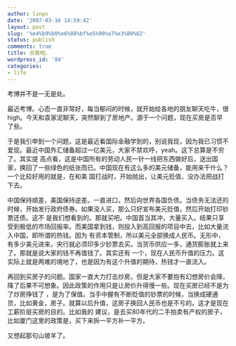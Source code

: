 ```yaml
---
author: linpx
date: '2007-03-16 14:59:42'
layout: post
slug: '%e4%b9%b0%e6%88%bf%e5%90%a7%e3%80%82'
status: publish
comments: true
title: 买房吧。
wordpress_id: '84'
categories:
- life
---
```


考博并不是一无是处。

  

最近考博。心态一直非常好，每当郁闷的时候，就开始给各地的朋友聊天吃牛，很high。今天和袁家泥聊天，突然聊到了房地产。源于一个问题，现在买房是否早了些。

  

于是我引申到一个问题，这是最近看国际金融学到的，别说我现，因为我已习惯不爱现。最近中国外汇储备超过一亿美元，大家不禁欢呼，yeah。这下总算是不穷了。其实提
高点看，这是中国所有的劳动人民一针一线把东西做好后，送出国家，换回了一些绿色的纸张而已。中国现在有这么多的美元储备，能用来干什么？一个比较好用的就是，在和美
国打战时，开始抛出，让美元贬值，没办法把战打下去。

  

中国保持顺差，美国保持逆差。一直进口，然后向世界各国负债。当债务无法还的时候，开始发行政府债券。如果没人买，那么只好宣布美元贬值，然后开始打印钞票还债。这不
是我们想看到的。那就买吧。中国首当其冲，大量买入。结果只享受到极低的市场回报率。而美国拿到钱，则投入到高回报的项目中去，比如大量流入中国，即所谓的热钱。因为
有资本管制，所以美元全部换成人民币。无形中，有多少美元进来，央行就必须印多少钞票去买。当货币供应一多，通货膨胀就上来了。那就是说大家的钱不再值钱了。其实还有
一个，现在人民币升值的压力。这实际上就是两难的境地了，也是因为有这个升值的期待，热钱才一直流入。

  

再回到买房子的问题。国家一直大力打击炒房。但是大家不要抱有幻想房价会降，降了后果不可想象。因此政策的作用只是让房价升得慢一些。现在买房已经不是为了炒房挣钱了
，是为了保值。当手中握有不断贬值的钞票的时候，当换成硬通货，比如黄金，房子。就算以后升值，这房子换回人民币也是不亏的。这才是现在工薪阶层买房的目的。比如我的
建议，是去买80年代的二手拍卖有产权的房子，比如厦门这里的政策是，买下来拆一平方补一平方。

  

又想起那句山坡羊了。

